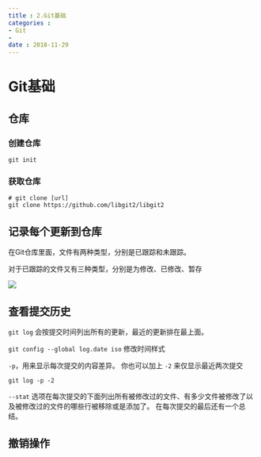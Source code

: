 ```yaml
---
title : 2.Git基础
categories : 
- Git
- 
date : 2018-11-29
---
```


# Git基础

## 仓库

### 创建仓库

```git
git init
```

### 获取仓库

```git
# git clone [url]
git clone https://github.com/libgit2/libgit2
```

## 记录每个更新到仓库

在Git仓库里面，文件有两种类型，分别是已跟踪和未跟踪。

对于已跟踪的文件又有三种类型，分别是为修改、已修改、暂存

![](https://git-scm.com/book/en/v2/images/lifecycle.png)

## 查看提交历史

`git log` 会按提交时间列出所有的更新，最近的更新排在最上面。 

`git config --global log.date iso` 修改时间样式

`-p`，用来显示每次提交的内容差异。 你也可以加上 `-2` 来仅显示最近两次提交

```console
git log -p -2
```

`--stat` 选项在每次提交的下面列出所有被修改过的文件、有多少文件被修改了以及被修改过的文件的哪些行被移除或是添加了。 在每次提交的最后还有一个总结。

## 撤销操作

